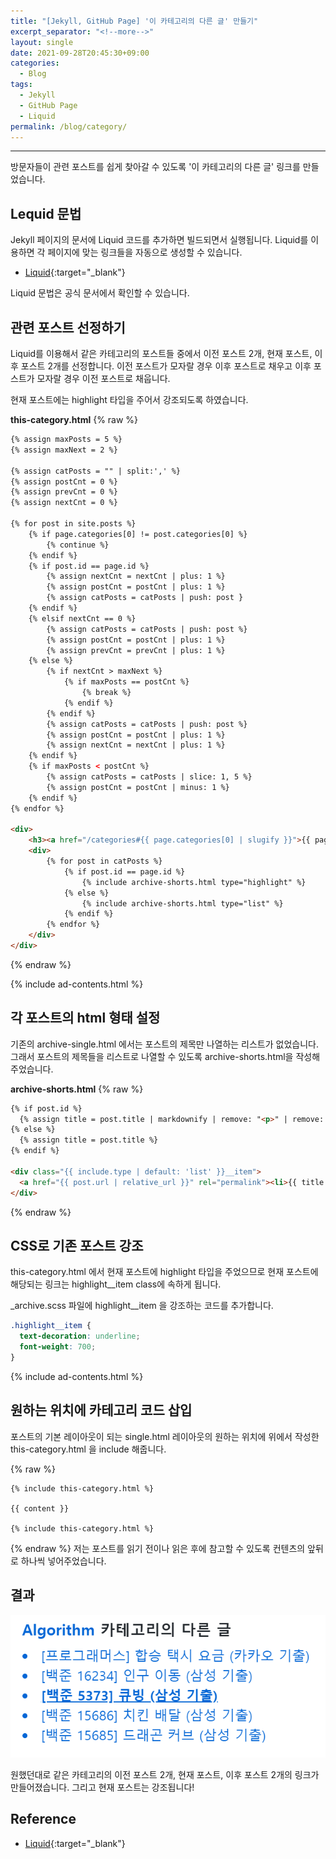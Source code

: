 ```yaml
---
title: "[Jekyll, GitHub Page] '이 카테고리의 다른 글' 만들기"
excerpt_separator: "<!--more-->"
layout: single
date: 2021-09-28T20:45:30+09:00
categories:
  - Blog
tags:
  - Jekyll
  - GitHub Page
  - Liquid
permalink: /blog/category/
---
```

---

방문자들이 관련 포스트를 쉽게 찾아갈 수 있도록 '이 카테고리의 다른 글' 링크를 만들었습니다.

<!--more-->


## Lequid 문법
Jekyll 페이지의 문서에 Liquid 코드를 추가하면 빌드되면서 실행됩니다. Liquid를 이용하면 각 페이지에 맞는 링크들을 자동으로 생성할 수 있습니다.

* [Liquid](https://shopify.github.io/liquid/){:target="_blank"}

Liquid 문법은 공식 문서에서 확인할 수 있습니다.

## 관련 포스트 선정하기
Liquid를 이용해서 같은 카테고리의 포스트들 중에서 이전 포스트 2개, 현재 포스트, 이후 포스트 2개를 선정합니다. 이전 포스트가 모자랄 경우 이후 포스트로 채우고 이후 포스트가 모자랄 경우 이전 포스트로 채웁니다.

현재 포스트에는 highlight 타입을 주어서 강조되도록 하였습니다.

**this-category.html**
{% raw %}
```html
{% assign maxPosts = 5 %}
{% assign maxNext = 2 %}

{% assign catPosts = "" | split:',' %}
{% assign postCnt = 0 %}
{% assign prevCnt = 0 %}
{% assign nextCnt = 0 %}

{% for post in site.posts %}
    {% if page.categories[0] != post.categories[0] %}
        {% continue %}
    {% endif %}
    {% if post.id == page.id %}
        {% assign nextCnt = nextCnt | plus: 1 %}
        {% assign postCnt = postCnt | plus: 1 %}
        {% assign catPosts = catPosts | push: post }
    {% endif %}
    {% elsif nextCnt == 0 %}
        {% assign catPosts = catPosts | push: post %}
        {% assign postCnt = postCnt | plus: 1 %}
        {% assign prevCnt = prevCnt | plus: 1 %}
    {% else %}
        {% if nextCnt > maxNext %}
            {% if maxPosts == postCnt %}
                {% break %}
            {% endif %}
        {% endif %}
        {% assign catPosts = catPosts | push: post %}
        {% assign postCnt = postCnt | plus: 1 %}
        {% assign nextCnt = nextCnt | plus: 1 %} 
    {% endif %}
    {% if maxPosts < postCnt %}
        {% assign catPosts = catPosts | slice: 1, 5 %}
        {% assign postCnt = postCnt | minus: 1 %}
    {% endif %}
{% endfor %}

<div>
    <h3><a href="/categories#{{ page.categories[0] | slugify }}">{{ page.categories[0] }}</a> 카테고리의 다른 글</h3>
    <div>
        {% for post in catPosts %}
            {% if post.id == page.id %}
                {% include archive-shorts.html type="highlight" %}
            {% else %}
                {% include archive-shorts.html type="list" %}
            {% endif %}
        {% endfor %}
    </div>
</div>
```
{% endraw %}

{% include ad-contents.html %}

## 각 포스트의 html 형태 설정
기존의 archive-single.html 에서는 포스트의 제목만 나열하는 리스트가 없었습니다. 그래서 포스트의 제목들을 리스트로 나열할 수 있도록 archive-shorts.html을 작성해주었습니다.

**archive-shorts.html**
{% raw %}
```html
{% if post.id %}
  {% assign title = post.title | markdownify | remove: "<p>" | remove: "</p>" %}
{% else %}
  {% assign title = post.title %}
{% endif %}

<div class="{{ include.type | default: 'list' }}__item">
  <a href="{{ post.url | relative_url }}" rel="permalink"><li>{{ title }}</li></a>
</div>
```
{% endraw %}

## CSS로 기존 포스트 강조
this-category.html 에서 현재 포스트에 highlight 타입을 주었으므로 현재 포스트에 해당되는 링크는 highlight__item class에 속하게 됩니다.

_archive.scss 파일에 highlight__item 을 강조하는 코드를 추가합니다.
```css
.highlight__item {
  text-decoration: underline;
  font-weight: 700;
}
```

{% include ad-contents.html %}

## 원하는 위치에 카테고리 코드 삽입
포스트의 기본 레이아웃이 되는 single.html 레이아웃의 원하는 위치에 위에서 작성한 this-category.html 을 include 해줍니다.

{% raw %}
```
{% include this-category.html %}

{{ content }}

{% include this-category.html %}
```
{% endraw %}
저는 포스트를 읽기 전이나 읽은 후에 참고할 수 있도록 컨텐츠의 앞뒤로 하나씩 넣어주었습니다.

## 결과

![result](/assets/post-images/blog-category/result.png)

원했던대로 같은 카테고리의 이전 포스트 2개, 현재 포스트, 이후 포스트 2개의 링크가 만들어졌습니다. 그리고 현재 포스트는 강조됩니다!

## Reference
* [Liquid](https://shopify.github.io/liquid/){:target="_blank"}
